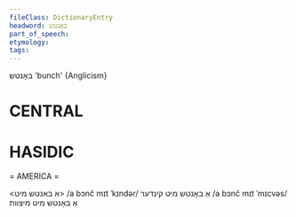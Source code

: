 ```yaml
---
fileClass: DictionaryEntry
headword: באָנטש
part_of_speech: 
etymology: 
tags: 
---
```

באָנטש
'bunch'
{Anglicism}

CENTRAL
========

HASIDIC
=======
= AMERICA = 

<א באנטש מיט>
/a bɔnč mɪt ˈkɪndər/ אַ באָנטש מיט קינדער
/a bɔnč mɪt ˈmɪcvəs/ אַ באָנטש מיט מיצוות